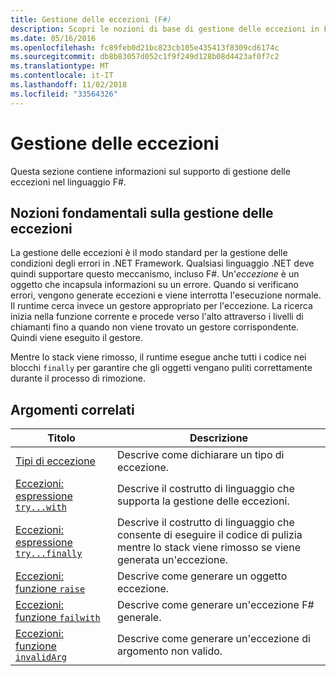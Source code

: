 ```yaml
---
title: Gestione delle eccezioni (F#)
description: Scopri le nozioni di base di gestione delle eccezioni in F# e fare clic sui collegamenti per le espressioni e funzioni di gestione delle eccezioni.
ms.date: 05/16/2016
ms.openlocfilehash: fc89feb0d21bc823cb105e435413f8309cd6174c
ms.sourcegitcommit: db8b83057d052c1f9f249d128b08d4423af0f7c2
ms.translationtype: MT
ms.contentlocale: it-IT
ms.lasthandoff: 11/02/2018
ms.locfileid: "33564326"
---
```

# <a name="exception-handling"></a>Gestione delle eccezioni

Questa sezione contiene informazioni sul supporto di gestione delle eccezioni nel linguaggio F#.


## <a name="exception-handling-basics"></a>Nozioni fondamentali sulla gestione delle eccezioni
La gestione delle eccezioni è il modo standard per la gestione delle condizioni degli errori in .NET Framework. Qualsiasi linguaggio .NET deve quindi supportare questo meccanismo, incluso F#. Un'*eccezione* è un oggetto che incapsula informazioni su un errore. Quando si verificano errori, vengono generate eccezioni e viene interrotta l'esecuzione normale. Il runtime cerca invece un gestore appropriato per l'eccezione. La ricerca inizia nella funzione corrente e procede verso l'alto attraverso i livelli di chiamanti fino a quando non viene trovato un gestore corrispondente. Quindi viene eseguito il gestore.

Mentre lo stack viene rimosso, il runtime esegue anche tutti i codice nei blocchi `finally` per garantire che gli oggetti vengano puliti correttamente durante il processo di rimozione.


## <a name="related-topics"></a>Argomenti correlati

|Titolo|Descrizione|
|-----|-----------|
|[Tipi di eccezione](exception-types.md)|Descrive come dichiarare un tipo di eccezione.|
|[Eccezioni: espressione `try...with`](the-try-with-expression.md)|Descrive il costrutto di linguaggio che supporta la gestione delle eccezioni.|
|[Eccezioni: espressione `try...finally`](the-try-finally-expression.md)|Descrive il costrutto di linguaggio che consente di eseguire il codice di pulizia mentre lo stack viene rimosso se viene generata un'eccezione.|
|[Eccezioni: funzione `raise`](the-raise-Function.md)|Descrive come generare un oggetto eccezione.|
|[Eccezioni: funzione `failwith`](the-failwith-function.md)|Descrive come generare un'eccezione F# generale.|
|[Eccezioni: funzione `invalidArg`](the-invalidArg-function.md)|Descrive come generare un'eccezione di argomento non valido.|
